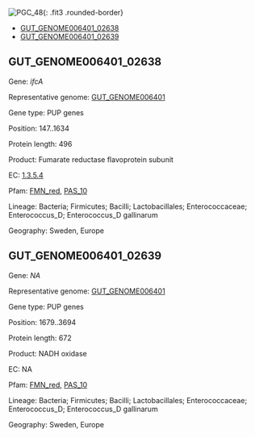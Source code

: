 ![PGC_48](../static/images/Clusters_figure/PGC_48.jpg){: .fit3 .rounded-border}

<ul id="myTab" class="nav nav-tabs">
  <li class="active">
        <a href="#tab1" data-toggle="tab">GUT_GENOME006401_02638</a>
  </li>
<li><a href="#tab2" data-toggle="tab">GUT_GENOME006401_02639</a></li>
</ul>

<div id="myTabContent" class="tab-content">
  <div class="tab-pane fade in active" id="tab1">

<h2 id="GUT_GENOME006401_02638">GUT_GENOME006401_02638</h2>
<p>Gene: <em>ifcA</em>
<p>Representative genome: <a href="https://www.ebi.ac.uk/metagenomics/genomes/MGYG-HGUT-00106">GUT_GENOME006401</a></p>
<p>Gene type: PUP genes</p>
<p>Position: 147..1634</p>
<p>Protein length: 496</p>
<p>Product: Fumarate reductase flavoprotein subunit</p>
<p>EC: <a href="https://www.brenda-enzymes.org/enzyme.php?ecno=1.3.5.4">1.3.5.4</a></p>
<p>Pfam: <a href="http://pfam.xfam.org/family/FMN_red">FMN_red</a>, <a href="http://pfam.xfam.org/family/PAS_10">PAS_10</a></p>
<p>Lineage: Bacteria; Firmicutes; Bacilli; Lactobacillales; Enterococcaceae; Enterococcus_D; Enterococcus_D gallinarum</p>
<p>Geography: Sweden, Europe</p>
  </div>

  <div class="tab-pane fade" id="tab2">

<h2 id="GUT_GENOME006401_02639">GUT_GENOME006401_02639</h2>
<p>Gene: <em>NA</em></p>
<p>Representative genome: <a href="https://www.ebi.ac.uk/metagenomics/genomes/MGYG-HGUT-00106">GUT_GENOME006401</a></p>
<p>Gene type: PUP genes</p>
<p>Position: 1679..3694</p>
<p>Protein length: 672</p>
<p>Product: NADH oxidase</p>
<p>EC: NA</p>
<p>Pfam: <a href="http://pfam.xfam.org/family/FMN_red">FMN_red</a>, <a href="http://pfam.xfam.org/family/PAS_10">PAS_10</a></p>
<p>Lineage: Bacteria; Firmicutes; Bacilli; Lactobacillales; Enterococcaceae; Enterococcus_D; Enterococcus_D gallinarum</p>
<p>Geography: Sweden, Europe</p>

  </div>
</div>
